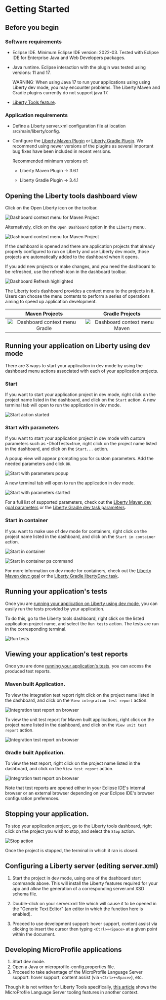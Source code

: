# Getting Started

## Before you begin

### Software requirements
- Eclipse IDE. Minimum Eclipse IDE version: 2022-03. Tested with Eclipse IDE for Enterprise Java and Web Developers packages.
- Java runtime. Eclipse interaction with the plugin was tested using versions: 11 and 17.

  WARNING: When using Java 17 to run your applications using using Liberty dev mode, you may encounter problems. The Liberty Maven and Gradle plugins currently do not support java 17.

- [Liberty Tools feature](../installation/installation.md).

### Application requirements

- Define a Liberty server.xml configuration file at location src/main/liberty/config.

- Configure the [Liberty Maven Plugin](https://github.com/OpenLiberty/ci.maven#configuration) or [Liberty Gradle Plugin](https://github.com/OpenLiberty/ci.gradle#adding-the-plugin-to-the-build-script). We recommend using newer versions of the plugins as several important bug fixes have been included in recent versions.

  Recommended minimum versions of:

  - Liberty Maven Plugin -> 3.6.1
    
  - Liberty Gradle Plugin -> 3.4.1

## Opening the Liberty tools dashboard view

Click on the Open Liberty icon on the toolbar.

![Dashboard context menu for Maven Project](images/openLibertyIconOnToolbar.png)

Alternatively, click on the `Open Dashboard` option in the `Liberty` menu. 

![Dashboard context menu for Maven Project](images/openLibertyToolMenuDashboardView.png)

If the dashboard is opened and there are application projects that already properly configured to run on Liberty and use Liberty dev mode, those projects are automatically added to the dashboard when it opens.

If you add new projects or make changes, and you need the dashboard to be refreshed, use the refresh icon in the dashboard toolbar.

![Dashboard Refresh highlighted](images/maven-dashboardOpenedRefreshHighlight.png)

The Liberty tools dashboard provides a context menu to the projects in it. Users can choose the menu contents to perform a series of operations aiming to speed up application development.

Maven Projects             | Gradle Projects
:-------------------------:|:-------------------------:
![Dashboard context menu Gradle](images/maven-projectContextMenu.png) | ![Dashboard context menu Maven](images/gradle-projectContextMenu.png)

## Running your application on Liberty using dev mode

There are 3 ways to start your application in dev mode by using the dashboard menu actions associated with each of your application projects.

### Start

If you want to start your application project in dev mode, right click on the project name listed in the dashboard, and click on the `Start` action. A new terminal tab will open to run the application in dev mode.

![Start action started](images/maven-devModeStarted.png)

### Start with parameters

If you want to start your application project in dev mode with custom parameters such as -DhotTests=true, right click on the project name listed in the dashboard, and click on the  `Start...` action. 

A popup view will appear prompting you for custom parameters. Add the needed parameters and click `OK`. 

![Start with parameters popup](images/maven-startWithParmsPopupView.png)

A new terminal tab will open to run the application in dev mode. 

![Start with parameters started](images/maven-devModeITRun.png)

For a full list of supported parameters, check out the [Liberty Maven dev goal parameters](https://github.com/OpenLiberty/ci.maven/blob/main/docs/dev.md#additional-parameters) or the [Liberty Gradle dev task parameters](https://github.com/OpenLiberty/ci.gradle/blob/main/docs/libertyDev.md#command-line-parameters).

### Start in container

If you want to make use of dev mode for containers, right click on the project name listed in the dashboard, and click on the `Start in container` action. 

![Start in container](images/maven-devModeWithContainerStarted.png)

![Start in container ps command](images/maven-devModeWithContainerDockerProcess.png)

For more information on dev mode for containers, check out the [Liberty Maven devc goal](https://github.com/OpenLiberty/ci.maven/blob/main/docs/dev.md#devc-container-mode) or the [Liberty Gradle libertyDevc task](https://github.com/OpenLiberty/ci.gradle/blob/main/docs/libertyDev.md#libertydevc-task-container-mode).

## Running your application's tests

Once you are [running your application on Liberty using dev mode](#running-your-application-on-liberty-using-dev-mode), you can easily run the tests provided by your application. 

To do this, go to the Liberty tools dashboard, right click on the listed application project name, and select the `Run tests` action. The tests are run in the corresponding terminal.

![Run tests](images/maven-devModeITRun.png)

## Viewing your application's test reports

Once you are done [running your application's tests](#running-your-applications-tests), you can access the produced test reports.

### Maven built Application.

To view the integration test report right click on the project name listed in the dashboard, and click on the `View integration test report` action.

![Integration test report on browser](images/maven-devModeITReportShown.png)

To view the unit test report for Maven built applications, right click on the project name listed in the dashboard, and click on the `View unit test report` action.

![Integration test report on browser](images/maven-devModeUTReportShown.png)

### Gradle built Application.

To view the test report, right click on the project name listed in the dashboard, and click on the `View test report` action.

![Integration test report on browser](images/gradle-devModeTestReportShown.png)

Note that test reports are opened either in your Eclipse IDE's internal browser or an external browser depending on your Eclipse IDE's browser configuration preferences.

## Stopping your application.

To stop your application project, go to the Liberty tools dashboard, right click on the project you wish to stop, and select the `Stop` action.

![Stop action](images/maven-devModeStopped.png)

Once the project is stopped, the terminal in which it ran is closed.

## Configuring a Liberty server (editing server.xml)

1. Start the project in dev mode, using one of the dashboard start commands above.  This will install the Liberty features required for your app and allow the generation of a corresponding server.xml XSD schema file.

2. Double-click on your server.xml file which will cause it to be opened in the "Generic Text Editor" (an editor in which the function here is enabled).

3. Proceed to use development support:  hover support, content assist via clicking to insert the cursor then typing `<Ctrl>+<Space>` at a given point within the document.

## Developing MicroProfile applications

1. Start dev mode.
2. Open a Java or microprofile-config.properties file.
3. Proceed to take advantage of the MicroProfile Language Server support: hover support, content assist (via `<Ctrl>+<Space>`), etc.

Though it is not written for Liberty Tools specifically, [this article](
https://microprofile.io/2020/09/25/announcement-language-server-for-microprofile-and-the-tools-for-microprofile-vs-code-extension/) shows the MicroProfile Language Server tooling features in another context.


